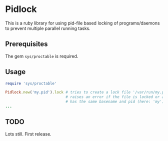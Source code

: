 # Pidlock

This is a ruby library for using pid-file based locking of programs/daemons to prevent multiple parallel running tasks.

## Prerequisites

The gem ``sys/proctable`` is required.

## Usage

```ruby
require 'sys/proctable'

Pidlock.new('my.pid').lock # tries to create a lock file '/var/run/my.pid';
                           # raises an error if the file is locked or a program exists that 
                           # has the same basename and pid (here: 'my')
...
```

## TODO

Lots still. First release.
